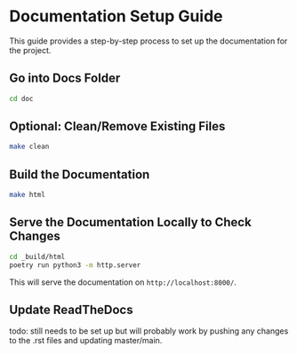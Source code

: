 # Documentation Setup Guide

This guide provides a step-by-step process to set up the documentation for the project.

## Go into Docs Folder

```bash
cd doc
```

## Optional: Clean/Remove Existing Files

```bash
make clean
```

## Build the Documentation

```bash
make html
```

## Serve the Documentation Locally to Check Changes

```bash
cd _build/html
poetry run python3 -m http.server
```

This will serve the documentation on `http://localhost:8000/`.


## Update ReadTheDocs

todo: still needs to be set up but will probably work by pushing any changes to the .rst files and updating master/main.
